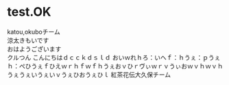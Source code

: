 # test.OK
katou,okuboチーム  
涼太きもいです  
おはようございます  
クルつん
こんにちはｄｃｃｋｄｓｌｄ
おいｗれｈろ：いへｆ：ｈうぇ：ｐうぇｈ：ぺひうぇｆひえｗｒｈｆｗｆｈうぇおｖひｒヴぃｗｒｖうぃおｗｖｈｗｖｈうぇうぇいうぇいｖうぇひおうぇひｌ
紅茶花伝大久保チーム
